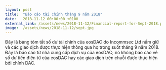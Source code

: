 ```yaml
---
layout: post
title:  "Báo cáo tài chính tháng 9 năm 2018"
date:   2018-11-12 00:00:00 +0100
external_link: /assets/news/2018-11-12/Financial-report-for-Sept-2018.pdf
image:  /assets/news/2018-11-12/sept.jpg
---
```

Đây là bảng tóm tắt số dư tài chính của eosDAC do Incommsec Ltd nắm giữ và các giao dịch được thực hiện thông qua họ trong suốt tháng 9 năm 2018.
Đây là báo cáo từ nhà cung cấp dịch vụ của eosDAC; nó không báo cáo về số dư tiền điện tử của eosDAC hay các giao dịch trên chuỗi được thực hiện bởi chính DAC.
